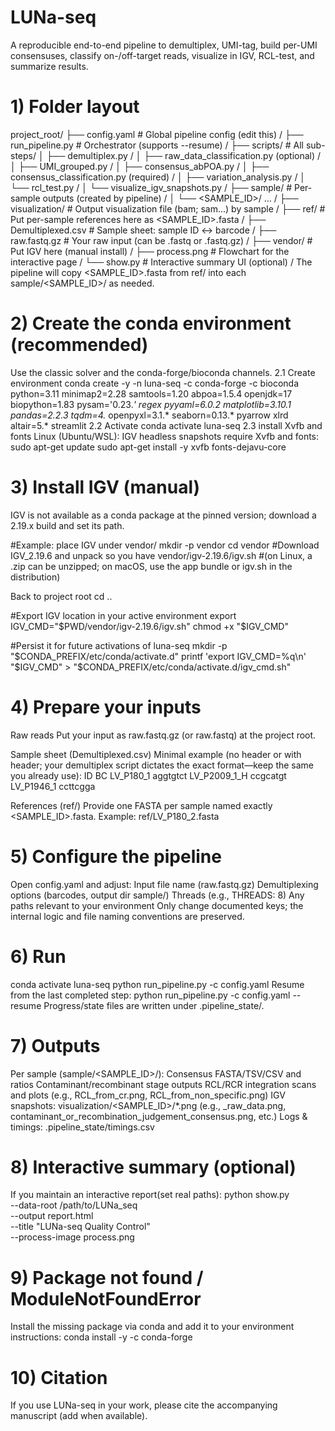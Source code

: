 # LUNa-seq
A reproducible end-to-end pipeline to demultiplex, UMI-tag, build per-UMI consensuses, classify on-/off-target reads, visualize in IGV, RCL-test, and summarize results.

# 1) Folder layout
project_root/
├── config.yaml                    # Global pipeline config (edit this) /
├── run_pipeline.py                # Orchestrator (supports --resume) /
├── scripts/                       # All sub-steps/
│   ├── demultiplex.py /
│   ├── raw_data_classification.py         (optional) / 
│   ├── UMI_grouped.py /
│   ├── consensus_abPOA.py /
│   ├── consensus_classification.py  (required) /
│   ├── variation_analysis.py /
│   └── rcl_test.py /
│   └── visualize_igv_snapshots.py /
├── sample/                        # Per-sample outputs (created by pipeline) /
│   └── <SAMPLE_ID>/ … /
├── visualization/                 # Output visualization file (bam; sam...) by sample /
├── ref/                           # Put per-sample references here as <SAMPLE_ID>.fasta /
├── Demultiplexed.csv              # Sample sheet: sample ID ↔ barcode /
├── raw.fastq.gz                   # Your raw input (can be .fastq or .fastq.gz) /
├── vendor/                        # Put IGV here (manual install) /
├── process.png                    # Flowchart for the interactive page /
└── show.py                       # Interactive summary UI (optional) /
The pipeline will copy <SAMPLE_ID>.fasta from ref/ into each sample/<SAMPLE_ID>/ as needed.

# 2) Create the conda environment (recommended)
Use the classic solver and the conda-forge/bioconda channels.
2.1 Create environment
conda create -y -n luna-seq -c conda-forge -c bioconda \
  python=3.11 minimap2=2.28 samtools=1.20 abpoa=1.5.4 openjdk=17 \
  biopython=1.83 pysam='0.23.*' regex pyyaml=6.0.2 matplotlib=3.10.1 \
  pandas=2.2.3 tqdm=4.* openpyxl=3.1.* seaborn=0.13.* pyarrow xlrd altair=5.* streamlit
2.2 Activate
conda activate luna-seq
2.3 install Xvfb and fonts
Linux (Ubuntu/WSL): IGV headless snapshots require Xvfb and fonts:
sudo apt-get update
sudo apt-get install -y xvfb fonts-dejavu-core

# 3) Install IGV (manual)
IGV is not available as a conda package at the pinned version; download a 2.19.x build and set its path.

#Example: place IGV under vendor/
mkdir -p vendor
cd vendor
#Download IGV_2.19.6 and unpack so you have vendor/igv-2.19.6/igv.sh
#(on Linux, a .zip can be unzipped; on macOS, use the app bundle or igv.sh in the distribution)

Back to project root
cd ..

#Export IGV location in your active environment
export IGV_CMD="$PWD/vendor/igv-2.19.6/igv.sh"
chmod +x "$IGV_CMD"

#Persist it for future activations of luna-seq
mkdir -p "$CONDA_PREFIX/etc/conda/activate.d"
printf 'export IGV_CMD=%q\n' "$IGV_CMD" > "$CONDA_PREFIX/etc/conda/activate.d/igv_cmd.sh"

# 4) Prepare your inputs

Raw reads
Put your input as raw.fastq.gz (or raw.fastq) at the project root.

Sample sheet (Demultiplexed.csv)
Minimal example (no header or with header; your demultiplex script dictates the exact format—keep the same you already use):
ID	BC
LV_P180_1	aggtgtct
LV_P2009_1_H	ccgcatgt
LV_P1946_1	ccttcgga

References (ref/)
Provide one FASTA per sample named exactly <SAMPLE_ID>.fasta.
Example: ref/LV_P180_2.fasta

# 5) Configure the pipeline
Open config.yaml and adjust:
Input file name (raw.fastq.gz)
Demultiplexing options (barcodes, output dir sample/)
Threads (e.g., THREADS: 8)
Any paths relevant to your environment
Only change documented keys; the internal logic and file naming conventions are preserved.

# 6) Run
conda activate luna-seq
python run_pipeline.py -c config.yaml
Resume from the last completed step:
python run_pipeline.py -c config.yaml --resume
Progress/state files are written under .pipeline_state/.

# 7) Outputs

Per sample (sample/<SAMPLE_ID>/):
Consensus FASTA/TSV/CSV and ratios
Contaminant/recombinant stage outputs
RCL/RCR integration scans and plots (e.g., RCL_from_cr.png, RCL_from_non_specific.png)
IGV snapshots:
visualization/<SAMPLE_ID>/*.png (e.g., <ID>_raw_data.png, contaminant_or_recombination_judgement_consensus.png, etc.)
Logs & timings:
.pipeline_state/timings.csv

# 8) Interactive summary (optional)
If you maintain an interactive report(set real paths):
python show.py \
  --data-root /path/to/LUNa_seq \
  --output report.html \
  --title "LUNa-seq Quality Control" \
  --process-image process.png


# 9) Package not found / ModuleNotFoundError
Install the missing package via conda and add it to your environment instructions:
conda install -y -c conda-forge <package>

# 10) Citation
If you use LUNa-seq in your work, please cite the accompanying manuscript (add when available).
